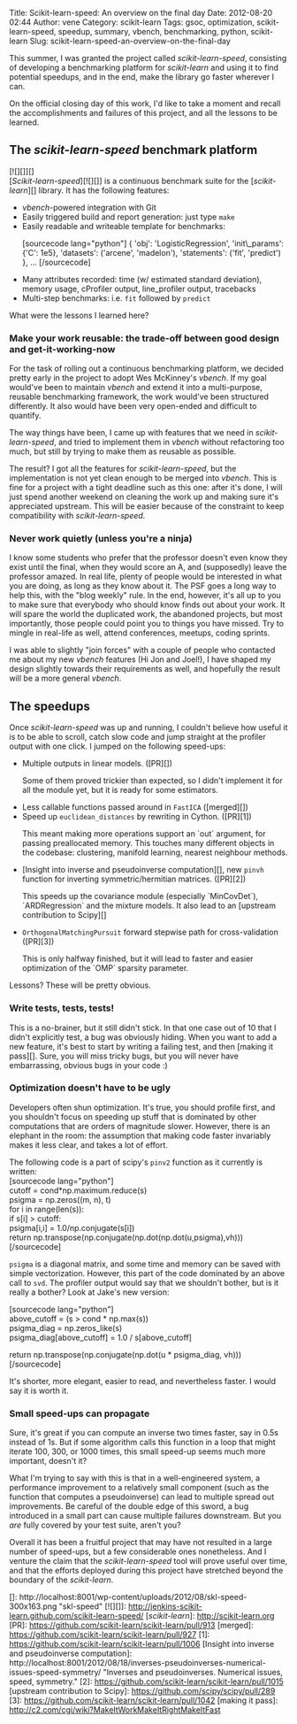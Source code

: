 Title: Scikit-learn-speed: An overview on the final day
Date: 2012-08-20 02:44
Author: vene
Category: scikit-learn
Tags: gsoc, optimization, scikit-learn-speed, speedup, summary, vbench, benchmarking, python, scikit-learn
Slug: scikit-learn-speed-an-overview-on-the-final-day

This summer, I was granted the project called *scikit-learn-speed*,
consisting of developing a benchmarking platform for *scikit-learn* and
using it to find potential speedups, and in the end, make the library go
faster wherever I can.

On the official closing day of this work, I'd like to take a moment and
recall the accomplishments and failures of this project, and all the
lessons to be learned.

The *scikit-learn-speed* benchmark platform
-------------------------------------------

[![][]][]  
[*Scikit-learn-speed*][![][]] is a continuous benchmark suite for the
[*scikit-learn*][] library. It has the following features:

-   *vbench*-powered integration with Git
-   Easily triggered build and report generation: just type `make`
-   Easily readable and writeable template for benchmarks:
    <p>
    [sourcecode lang="python"]  
    {  
    'obj': 'LogisticRegression',  
    'init\_params': {'C': 1e5},  
    'datasets': ('arcene', 'madelon'),  
    'statements': ('fit', 'predict')  
    }, ...  
    [/sourcecode]
-   Many attributes recorded: time (w/ estimated standard deviation),
    memory usage, cProfiler output, line\_profiler output, tracebacks
-   Multi-step benchmarks: i.e. `fit` followed by `predict`

What were the lessons I learned here?

### Make your work reusable: the trade-off between good design and get-it-working-now

For the task of rolling out a continuous benchmarking platform, we
decided pretty early in the project to adopt Wes McKinney's *vbench*. If
my goal would've been to maintain *vbench* and extend it into a
multi-purpose, reusable benchmarking framework, the work would've been
structured differently. It also would have been very open-ended and
difficult to quantify.

The way things have been, I came up with features that we need in
*scikit-learn-speed*, and tried to implement them in *vbench* without
refactoring too much, but still by trying to make them as reusable as
possible.

The result? I got all the features for *scikit-learn-speed*, but the
implementation is not yet clean enough to be merged into *vbench*. This
is fine for a project with a tight deadline such as this one: after it's
done, I will just spend another weekend on cleaning the work up and
making sure it's appreciated upstream. This will be easier because of
the constraint to keep compatibility with *scikit-learn-speed*.

### Never work quietly (unless you're a ninja)

I know some students who prefer that the professor doesn't even know
they exist until the final, when they would score an A, and (supposedly)
leave the professor amazed. In real life, plenty of people would be
interested in what you are doing, as long as they know about it. The PSF
goes a long way to help this, with the "blog weekly" rule. In the end,
however, it's all up to you to make sure that everybody who should know
finds out about your work. It will spare the world the duplicated work,
the abandoned projects, but most importantly, those people could point
you to things you have missed. Try to mingle in real-life as well,
attend conferences, meetups, coding sprints.

I was able to slightly "join forces" with a couple of people who
contacted me about my new *vbench* features (Hi Jon and Joel!), I have
shaped my design slightly towards their requirements as well, and
hopefully the result will be a more general *vbench*.

The speedups
------------

Once *scikit-learn-speed* was up and running, I couldn't believe how
useful it is to be able to scroll, catch slow code and jump straight at
the profiler output with one click. I jumped on the following speed-ups:

-   Multiple outputs in linear models. ([PR][])
    <p>
    Some of them proved trickier than expected, so I didn't implement it
    for all the module yet, but it is ready for some estimators.
-   Less callable functions passed around in `FastICA` ([merged][])
-   Speed up `euclidean_distances` by rewriting in Cython. ([PR][1])
    <p>
    This meant making more operations support an `out` argument, for
    passing preallocated memory. This touches many  
    different objects in the codebase: clustering, manifold learning,
    nearest neighbour methods.
-   [Insight into inverse and pseudoinverse computation][], new `pinvh`
    function for inverting symmetric/hermitian matrices. ([PR][2])
    <p>
    This speeds up the covariance module (especially `MinCovDet`),
    `ARDRegression` and the mixture models. It also lead to an [upstream
    contribution to Scipy][]
-   `OrthogonalMatchingPursuit` forward stepwise path for
    cross-validation ([PR][3])
    <p>
    This is only halfway finished, but it will lead to faster and easier
    optimization of the `OMP` sparsity parameter.

Lessons? These will be pretty obvious.

### Write tests, tests, tests!

This is a no-brainer, but it still didn't stick. In that one case out of
10 that I didn't explicitly test, a bug was obviously hiding. When you
want to add a new feature, it's best to start by writing a failing test,
and then [making it pass][]. Sure, you will miss tricky bugs, but you
will never have embarrassing, obvious bugs in your code :)

### Optimization doesn't have to be ugly

Developers often shun optimization. It's true, you should profile first,
and you shouldn't focus on speeding up stuff that is dominated by other
computations that are orders of magnitude slower. However, there is an
elephant in the room: the assumption that making code faster invariably
makes it less clear, and takes a lot of effort.

The following code is a part of scipy's `pinv2` function as it currently
is written:  
[sourcecode lang="python"]  
cutoff = cond\*np.maximum.reduce(s)  
psigma = np.zeros((m, n), t)  
for i in range(len(s)):  
if s[i] \> cutoff:  
psigma[i,i] = 1.0/np.conjugate(s[i])  
return np.transpose(np.conjugate(np.dot(np.dot(u,psigma),vh)))  
[/sourcecode]

`psigma` is a diagonal matrix, and some time and memory can be saved
with simple vectorization. However, this part of the code dominated by
an above call to `svd`. The profiler output would say that we shouldn't
bother, but is it really a bother? Look at Jake's new version:

[sourcecode lang="python"]  
above\_cutoff = (s \> cond \* np.max(s))  
psigma\_diag = np.zeros\_like(s)  
psigma\_diag[above\_cutoff] = 1.0 / s[above\_cutoff]

return np.transpose(np.conjugate(np.dot(u \* psigma\_diag, vh)))  
[/sourcecode]

It's shorter, more elegant, easier to read, and nevertheless faster. I
would say it is worth it.

### Small speed-ups can propagate

Sure, it's great if you can compute an inverse two times faster, say in
0.5s instead of 1s. But if some algorithm calls this function in a loop
that might iterate 100, 300, or 1000 times, this small speed-up seems
much more important, doesn't it?

What I'm trying to say with this is that in a well-engineered system, a
performance improvement to a relatively small component (such as the
function that computes a pseudoinverse) can lead to multiple spread out
improvements. Be careful of the double edge of this sword, a bug
introduced in a small part can cause multiple failures downstream. But
you *are* fully covered by your test suite, aren't you?

Overall it has been a fruitful project that may have not resulted in a
large number of speed-ups, but a few considerable ones nonetheless. And
I venture the claim that the *scikit-learn-speed* tool will prove useful
over time, and that the efforts deployed during this project have
stretched beyond the boundary of the *scikit-learn*.

  []: http://localhost:8001/wp-content/uploads/2012/08/skl-speed-300x163.png
    "skl-speed"
  [![][]]: http://jenkins-scikit-learn.github.com/scikit-learn-speed/
  [*scikit-learn*]: http://scikit-learn.org
  [PR]: https://github.com/scikit-learn/scikit-learn/pull/913
  [merged]: https://github.com/scikit-learn/scikit-learn/pull/927
  [1]: https://github.com/scikit-learn/scikit-learn/pull/1006
  [Insight into inverse and pseudoinverse computation]: http://localhost:8001/2012/08/18/inverses-pseudoinverses-numerical-issues-speed-symmetry/
    "Inverses and pseudoinverses. Numerical issues, speed, symmetry."
  [2]: https://github.com/scikit-learn/scikit-learn/pull/1015
  [upstream contribution to Scipy]: https://github.com/scipy/scipy/pull/289
  [3]: https://github.com/scikit-learn/scikit-learn/pull/1042
  [making it pass]: http://c2.com/cgi/wiki?MakeItWorkMakeItRightMakeItFast
